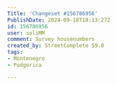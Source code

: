 ```yaml
---
Title: 'Changeset #156786956'
PublishDate: 2024-09-18T18:13:27Z
id: 156786956
user: soliMM
comment: Survey housenumbers
created_by: StreetComplete 59.0
tags:
- Montenegro
- Podgorica

---
```

